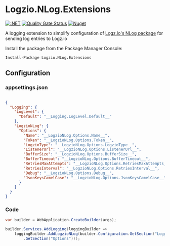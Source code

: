# Logzio.NLog.Extensions
[![.NET](https://github.com/afaq-khan/LogzioNLogExtensions/actions/workflows/dotnet.yml/badge.svg)](https://github.com/afaq-khan/LogzioNLogExtensions/actions/workflows/dotnet.yml)
[![Quality Gate Status](https://sonarcloud.io/api/project_badges/measure?project=LogzioNLogExtensions&metric=alert_status)](https://sonarcloud.io/dashboard?id=LogzioNLogExtensions)
[![Nuget](https://img.shields.io/nuget/v/Logzio.NLog.Extensions?style=plastic)](https://www.nuget.org/packages/Logzio.NLog.Extensions)

A logging extension to simplify configuration of [Logz.io's NLog package](https://www.nuget.org/packages/Logzio.DotNet.NLog) for sending log entries to Logz.io

Install the package from the Package Manager Console:

    Install-Package Logzio.NLog.Extensions

## Configuration
### appsettings.json
```json

{
  "Logging": {
    "LogLevel": {
      "Default": "__Logging.LogLevel.Default__"
    },
    "LogzioNLog": {
      "Options": {
        "Name": "__LogzioNLog.Options.Name__",
        "Token": "__LogzioNLog.Options.Token__",
        "LogzioType": "__LogzioNLog.Options.LogzioType__",
        "ListenerUrl": "__LogzioNLog.Options.ListenerUrl__",
        "BufferSize": "__LogzioNLog.Options.BufferSize__",
        "BufferTimeout": "__LogzioNLog.Options.BufferTimeout__",
        "RetriesMaxAttempts": "__LogzioNLog.Options.RetriesMaxAttempts__",
        "RetriesInterval": "__LogzioNLog.Options.RetriesInterval__",
        "Debug": "__LogzioNLog.Options.Debug__",
        "JsonKeysCamelCase": "__LogzioNLog.Options.JsonKeysCamelCase__"
      }
    }
  }
}
```
### Code
```csharp
var builder = WebApplication.CreateBuilder(args);

builder.Services.AddLogging(loggingBuilder =>
    loggingBuilder.AddLogzioNLog(builder.Configuration.GetSection("Logging").GetSection("LogzioNLog")
        .GetSection("Options")));
```
